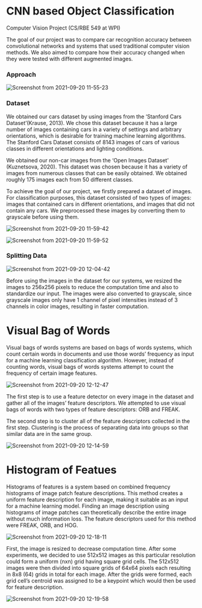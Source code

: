 # CNN based Object Classification 
Computer Vision Project (CS/RBE 549 at WPI)

The goal of our project was to compare car recognition accuracy between convolutional networks and systems that used traditional computer vision methods. We also aimed to compare how their accuracy changed when they were tested with different augmented images.

### Approach


![Screenshot from 2021-09-20 11-55-23](https://user-images.githubusercontent.com/74123050/134033911-d8d39c21-cc29-46fb-9427-1cb41896b91d.png)


### Dataset
We obtained our cars dataset by using images from the ‘Stanford Cars Dataset’(Krause, 2013). We chose this dataset because it has a large number of images containing cars in a variety of settings and arbitrary orientations, which is desirable for training machine learning algorithms. The Stanford Cars Dataset consists of 8143 images of cars of various classes in different orientations and lighting conditions.

We obtained our non-car images from the ‘Open Images Dataset’ (Kuznetsova, 2020). This dataset was chosen because it has a variety of images from numerous classes that can be easily obtained. We obtained roughly 175 images each from 50 different classes.

To achieve the goal of our project, we firstly prepared a dataset of images. For classification purposes, this dataset consisted of two types of images: images that contained cars in different orientations, and images that did not contain any cars. We preprocessed these images by converting them to grayscale before using them.

![Screenshot from 2021-09-20 11-59-42](https://user-images.githubusercontent.com/74123050/134034625-4b4f7f10-70e4-49b2-9431-0f74f8cc79dc.png)


![Screenshot from 2021-09-20 11-59-52](https://user-images.githubusercontent.com/74123050/134034645-2726139e-a085-4ba2-affb-1a905dbbba64.png)

### Splitting Data
![Screenshot from 2021-09-20 12-04-42](https://user-images.githubusercontent.com/74123050/134035365-ffca97c1-15c8-4c54-8504-dcf227509668.png)

Before using the images in the dataset for our systems, we resized the images to 256x256 pixels to reduce the computation time and also to standardize our input. The images were also converted to grayscale, since grayscale images only have 1 channel of pixel intensities instead of 3 channels in color images, resulting in faster computation.



# Visual Bag of Words

Visual bags of words systems are based on bags of words systems, which count certain words in documents and use those words’ frequency as input for a machine learning classification algorithm. However, instead of counting words, visual bags of words systems attempt to count the frequency of certain image features.

![Screenshot from 2021-09-20 12-12-47](https://user-images.githubusercontent.com/74123050/134036725-4001c42d-18fb-42b0-ba00-4d42321bffb6.png)

The first step is to use a feature detector on every image in the dataset and gather all of the images’ feature descriptors. We attempted to use visual bags of words with two types of feature descriptors: ORB and FREAK.

The second step is to cluster all of the feature descriptors collected in the first step. Clustering is the process of separating data into groups so that similar data are in the same group.

![Screenshot from 2021-09-20 12-14-59](https://user-images.githubusercontent.com/74123050/134036953-0e02cce7-fb6a-41c0-b4e9-9e493c725771.png)

# Histogram of Featues

Histograms of features is a system based on combined frequency histograms of image patch feature descriptions. This method creates a uniform feature description for each image, making it suitable as an input for a machine learning model. Finding an image description using histograms of image patches can theoretically describe the entire image without much information loss. The feature descriptors used for this method were FREAK, ORB, and HOG. 

![Screenshot from 2021-09-20 12-18-11](https://user-images.githubusercontent.com/74123050/134037441-4eff597d-99e1-4cba-adfc-4560d57a46f0.png)

First, the image is resized to decrease computation time. After some experiments, we decided to use 512x512 images as this particular resolution could form a uniform (nxn) grid having square grid cells. The 512x512 images were then divided into square grids of 64x64 pixels each resulting in 8x8 (64) grids in total for each image. After the grids were formed, each grid cell’s centroid was assigned to be a keypoint which would then be used for feature description.


![Screenshot from 2021-09-20 12-19-58](https://user-images.githubusercontent.com/74123050/134037724-a7594bd6-630d-4966-bcbb-334d76e48e4f.png)

